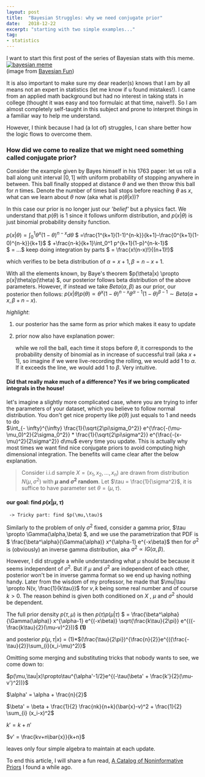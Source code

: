 ```yaml
---
layout: post
title:  "Bayesian Struggles: why we need conjugate prior"
date:   2018-12-22
excerpt: "starting with two simple examples..."
tag:
- statistics
---
```


I want to start this first post of the series of Bayesian stats with this meme.
<a href="{{ site.url }}/images/bayesfun.png"><img src="{{ site.url }}/images/bayesfun.png" alt="bayesian meme"></a>  
(image from [Bayesian Fun](https://www2.isye.gatech.edu/~brani/isyebayes/jokes.html))

It is also important to make sure my dear reader(s) knows that I am by all means not an expert in statistics (let me know if u found mistakes!). I came from an applied math background but had no interest in taking stats in college (thought it was easy and too formulaic at that time, naive!!). So I am almost completely self-taught in this subject and prone to interpret things in a familiar way to help me understand. 

However, I  think because I had (a lot of) struggles, I can share better how the logic flows to overcome them.



### How did we come to realize that we might need something called conjugate prior?

Consider the example given by Bayes himself in his 1763 paper: let us roll a ball along unit interval $[0,1]$ with uniform probability of stopping anywhere in between. 
This ball finally stopped at distance $\theta$ and we then throw this ball for $n$ times. Denote the number of times ball stops before reaching 
$\theta$ as $x$, what can we learn about $\theta$ now (aka what is $p(\theta|x)$)?

In this case our prior is no longer just our *'belief'* but a physics fact. We understand that $p(\theta)$ is 1 since it follows uniform distribution, 
and $p(x|\theta)$ is just binomial probability density function.

$p(x|\theta)=\int_{0}^{1}\theta^x(1-\theta)^{n-x}d\theta$ 
$           =\frac{1^{k+1}(1-1)^{n-k}}{k+1}-\frac{0^{k+1}(1-0)^{n-k}}{k+1}$
$             +\frac{n-k}{k+1}\int_0^1 p^{k+1}(1-p)^{n-k-1}$	 
$           =  ...$ keep doing integration by parts
$           = \frac{x!(n-x)!}{(n+1)!}$



which verifies to be beta distribution of $\alpha = x+1, \beta = n-x+1$.

With all the elements known, by Baye's theorem $p(\theta|x) \propto p(x|\theta)p(\theta) $, our posterior follows beta distribution of the above parameters.
However, if instead we take $Beta(\alpha,\beta)$ as our prior, our posterior then follows:
$p(x|\theta)p(\theta) \propto \theta^x(1-\theta)^{n-x}\theta^{\alpha-1}(1-\theta)^{\beta-1} \sim Beta(\alpha+x,\beta+n-x)$.



*highlight*:

1. our posterior has the same form as prior which makes it easy to update

2. prior now also have explanation power: 

   while we roll the ball, each time it stops before $\theta$, it corresponds to the probability density of binomial as in increase of successful trail (aka $x+1$),
   so imagine if we were live-recording the rolling, we would add 1 to $\alpha$.  If it exceeds the line, we would add 1 to $\beta$.  Very intuitive.



#### Did that really make much of a difference? Yes if we bring complicated integrals in the house!

let's imagine a slightly more complicated case, where you are trying to infer the parameters of your dataset, which you believe to follow normal distribution. 
You don't get nice property like $p(\theta)$ just equals to 1 and needs to do  
$\int_{- \infty}^{\infty} \frac{1}{\sqrt{2\pi\sigma_0^2}} e^{\frac{-(\mu-\mu_0)^2}{2\sigma_0^2}} * \frac{1}{\sqrt{2\pi\sigma^2}} e^{\frac{-(x-\mu)^2}{2\sigma^2}} d\mu$
 every time you update. This is actually why most times we want find nice conjugate priors to avoid computing high dimensional integration. The benefits will came clear after the below explanation.



> Consider i.i.d sample $X = (x_1,x_2, ..., x_n)$ are drawn from distribution  $N(\mu,\sigma^2)$ with **$\mu$ and $\sigma^2$ random**. Let $\tau = \frac{1}{\sigma^2}$, it is suffice to have parameter set $\theta = (\mu, \tau)$. 

#### our goal: find $p(x|\mu,\tau)$

     -> Tricky part: find $p(\mu,\tau)$

Similarly to the problem of only $\sigma^2$ fixed, consider a gamma prior, $\tau \propto \Gamma(\alpha,\beta) $, and we use the parametrization that PDF is $ \frac{\beta^\alpha}{\Gamma(\alpha)} x^{\alpha-1} e^{-x\beta}$ then for $\sigma^2$ is (obviously) an inverse gamma distribution, aka $\sigma^2 \propto IG(\alpha,\beta)$.

However, I did struggle a while understanding what $\mu$ should be because it seems independent of $\sigma^2$. 
But if $\mu$ and $\sigma^2$ are independent of each other, posterior won't be in inverse gamma format so we end up having nothing handy. 
Later from the wisdom of my professor, he made that $\mu|\tau \propto N(v, \frac{1}{k\tau})$ for $v, k$ being some real number and of course $k>0$. 
The reason behind is given both conditioned on $X$ , $\mu$ and $\sigma^2$ should be dependent. 

The full prior density $p(\tau,\mu)$ is then $p(\tau)p(\mu|\tau)$
$ = \frac{\beta^\alpha}{\Gamma(\alpha)} x^{\alpha-1} e^{(-x\beta)} \sqrt{\frac{k\tau}{2\pi}} e^{({-\frac{k\tau}{2}(\mu-v)^2})}$ **(1)**

and posterior $p(\mu,\tau|x)$
           = (1)*$(\frac{\tau}{2\pi})^{\frac{n}{2}}e^{({\frac{-\tau}{2}}\sum_{i}(x_i-\mu)^2)}$

Omitting some merging and substituting tricks that nobody wants to see, we come down to:

$p(\mu,\tau|x)\propto\tau^{\alpha'-1/2}e^{(-\tau(\beta' + \frac{k'}{2}(\mu-v')^2))}$

$\alpha' = \alpha + \frac{n}{2}$

$\beta' = \beta + \frac{1}{2} \frac{nk}{n+k}(\bar{x}-v)^2 + \frac{1}{2} \sum_{i} (x_i-x)^2$

$k' = k+n'$

$v' = \frac{kv+n\bar{x}}{k+n}$

leaves only four simple algebra to maintain at each update.


To end this article, I will share a fun read, [A Catalog of Noninformative Priors](http://www.stats.org.uk/priors/noninformative/YangBerger1998.pdf) I found a while ago. 
